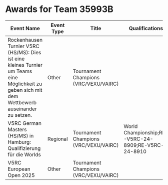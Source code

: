 # Awards for Team 35993B

| Event Name | Event Type | Title | Qualifications |
|------------|------------|-------|----------------|
| Rockenhausen Turnier V5RC (HS/MS): Dies ist eine kleines Turnier um Teams eine Möglichkeit zu geben sich mit dem Wettbewerb auseinander zu setzen. | Other | Tournament Champions (VRC/VEXU/VAIRC) |  |
| V5RC German Masters (HS/MS) in Hamburg: Qualifizierung für die Worlds | Regional | Tournament Champions (VRC/VEXU/VAIRC) | World Championship;RE-V5RC-24-8909;RE-V5RC-24-8910 |
| V5RC European Open 2025 | Other | Tournament Champions (VRC/VEXU/VAIRC) |  |
